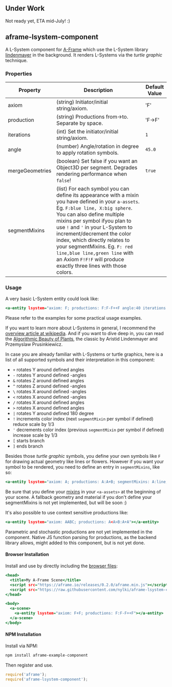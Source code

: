 ## Under Work
Not ready yet, ETA mid-July! :)

## aframe-lsystem-component

A L-System component for [A-Frame](https://aframe.io) which use the L-System library [lindenmayer](https://github.com/nylki/lindenmayer) in the background.
It renders L-Systems via the *turtle graphic* technique.

### Properties

| Property               | Description                                                                                           | Default Value |
| ---------------------- | ----------------------------------------------------------------------------------------------------- | -------       |
| axiom                  | (string) Initiator/initial string/axiom.                                                              | 'F'           |
| production             | (string) Productions from->to. Separate by space.                                                     | 'F->F'       |
| iterations             | (int) Set the initiator/initial string/axiom.                                                         | `1 `          |
| angle                  | (number) Angle/rotation in degree to apply rotation symbols.                                          | `45.0`        |
| mergeGeometries        | (boolean) Set false if you want an Object3D per segment. Degrades rendering performance when `false`! | `true`        |
| segmentMixins          | (list) For each symbol you can define its appearance with a mixin you have defined in your `a-assets`. Eg. `F:blue line, X:big sphere`. You can also define multiple mixins per symbol ifyou plan to use `!` and `'` in your L-System to increment/decrement the color index, which directly relates to your segmentMixins. Eg. `F: red line,blue line,green line` with an Axiom `F!F!F` will produce exactly three lines with those colors.  |         |


### Usage
A very basic L-System entity could look like:

```.html
<a-entity lsystem="axiom: F; productions: F:F-F++F angle:40 iterations:3 segmentMixins: F:line"></a-entity>
```
Please refer to the examples for some practical usage examples.

If you want to learn more about L-Systems in general, I recommend the [overview article at wikipedia](https://en.wikipedia.org/wiki/L-system).
And if you want to dive deep in, you can read the [Algorithmic Beauty of Plants](http://algorithmicbotany.org/papers/#abop), the classic by Aristid Lindenmayer and Przemyslaw Prusinkiewicz.

In case you are already familiar with L-Systems or turtle graphics,
here is a list of all supported symbols and their interpretation in this component:

- `+` rotates Y around defined angles
- `-` rotates Y around defined -angles
- `&` rotates Z around defined angles
- `^` rotates Z around defined -angles
- `\` rotates X around defined -angles
- `<` rotates X around defined -angles
- `/` rotates X around defined angles
- `>` rotates X around defined angles
- `|` rotates Y around defined 180 degree
- `!` increments color index (next `segmentMixin` per symbol if defined) reduce scale by 1/3
- `'` decrements color index (previous `segmentMixin` per symbol if defined) increase scale by 1/3
- `[` starts branch
- `]` ends branch

Besides those *turtle graphic* symbols, you define your own symbols like `F` for drawing actual geometry like lines or flowers.
However if you want your symbol to be rendered, you need to define an entry in `segmentMixins`, like so:

```.html
<a-entity lsystem="axiom: A; productions: A:A+B; segmentMixins: A:line,B:blue sphere"></a-entity>
```
Be sure that you define your [mixins](https://aframe.io/docs/0.2.0/core/mixins.html) in your `<a-assets>` at the beginning of your scene.
A fallback geometry and material if you don't define your segmentMixins is not yet implemented, but will be soon :)



It's also possible to use context sensitive productions like:
```.html
<a-entity lsystem="axiom: AABC; productions: A<A>B:A+A"></a-entity>
```

Parametric and stochastic productions are not yet implemented in the component.
Native JS function parsing for productions, as the backend library allows, might added to this
component, but is not yet done.

#### Browser Installation

Install and use by directly including the [browser files](dist):

```.html
<head>
  <title>My A-Frame Scene</title>
  <script src="https://aframe.io/releases/0.2.0/aframe.min.js"></script>
  <script src="https://raw.githubusercontent.com/nylki/aframe-lsystem-component/master/dist/aframe-lsystem-component.min.js"></script>
</head>

<body>
  <a-scene>
    <a-entity lsystem="axiom: F+F; productions: F:F-F++F"></a-entity>
  </a-scene>
</body>
```

#### NPM Installation

Install via NPM:

```bash
npm install aframe-example-component
```

Then register and use.

```js
require('aframe');
require('aframe-lsystem-component');
```

